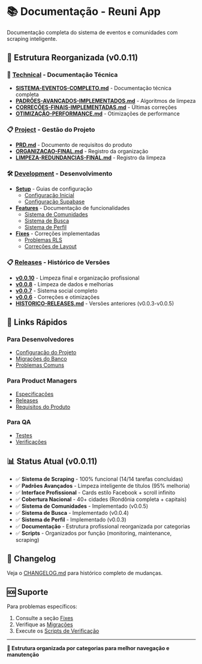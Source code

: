 # 📚 Documentação - Reuni App

Documentação completa do sistema de eventos e comunidades com scraping inteligente.

## 📁 Estrutura Reorganizada (v0.0.11)

### 🔧 [Technical](./technical/) - Documentação Técnica
- **[SISTEMA-EVENTOS-COMPLETO.md](./technical/SISTEMA-EVENTOS-COMPLETO.md)** - Documentação técnica completa
- **[PADRÕES-AVANÇADOS-IMPLEMENTADOS.md](./technical/PADRÕES-AVANÇADOS-IMPLEMENTADOS.md)** - Algoritmos de limpeza
- **[CORREÇÕES-FINAIS-IMPLEMENTADAS.md](./technical/CORREÇÕES-FINAIS-IMPLEMENTADAS.md)** - Últimas correções
- **[OTIMIZAÇÃO-PERFORMANCE.md](./technical/OTIMIZAÇÃO-PERFORMANCE.md)** - Otimizações de performance

### 📋 [Project](./project/) - Gestão do Projeto
- **[PRD.md](./project/PRD.md)** - Documento de requisitos do produto
- **[ORGANIZACAO-FINAL.md](./project/ORGANIZACAO-FINAL.md)** - Registro da organização
- **[LIMPEZA-REDUNDANCIAS-FINAL.md](./project/LIMPEZA-REDUNDANCIAS-FINAL.md)** - Registro da limpeza

### 🛠️ [Development](./development/) - Desenvolvimento
- **[Setup](./development/setup/)** - Guias de configuração
  - [Configuração Inicial](./development/setup/SETUP.md)
  - [Configuração Supabase](./development/setup/SUPABASE_SETUP.md)
- **[Features](./development/features/)** - Documentação de funcionalidades
  - [Sistema de Comunidades](./development/features/COMMUNITIES.md)
  - [Sistema de Busca](./development/features/SEARCH.md)
  - [Sistema de Perfil](./development/features/PROFILE.md)
- **[Fixes](./development/fixes/)** - Correções implementadas
  - [Problemas RLS](./development/fixes/RLS_ISSUES.md)
  - [Correções de Layout](./development/fixes/LAYOUT_FIXES.md)

### 📋 [Releases](./releases/) - Histórico de Versões
- **[v0.0.10](./releases/v0.0.10.md)** - Limpeza final e organização profissional
- **[v0.0.8](./releases/v0.0.8.md)** - Limpeza de dados e melhorias
- **[v0.0.7](./releases/v0.0.7.md)** - Sistema social completo
- **[v0.0.6](./releases/v0.0.6.md)** - Correções e otimizações
- **[HISTORICO-RELEASES.md](./releases/HISTORICO-RELEASES.md)** - Versões anteriores (v0.0.3-v0.0.5)

## 🎯 Links Rápidos

### Para Desenvolvedores
- [Configuração do Projeto](./development/setup/SETUP.md)
- [Migrações do Banco](../supabase/migrations/README.md)
- [Problemas Comuns](./development/fixes/RLS_ISSUES.md)

### Para Product Managers
- [Especificações](./development/features/COMMUNITIES.md)
- [Releases](./releases/)
- [Requisitos do Produto](./project/PRD.md)

### Para QA
- [Testes](../supabase/migrations/008_test_communities.sql)
- [Verificações](../supabase/migrations/009_safe_test.sql)

## 📊 Status Atual (v0.0.11)

- ✅ **Sistema de Scraping** - 100% funcional (14/14 tarefas concluídas)
- ✅ **Padrões Avançados** - Limpeza inteligente de títulos (95% melhoria)
- ✅ **Interface Profissional** - Cards estilo Facebook + scroll infinito
- ✅ **Cobertura Nacional** - 40+ cidades (Rondônia completa + capitais)
- ✅ **Sistema de Comunidades** - Implementado (v0.0.5)
- ✅ **Sistema de Busca** - Implementado (v0.0.4)  
- ✅ **Sistema de Perfil** - Implementado (v0.0.3)
- ✅ **Documentação** - Estrutura profissional reorganizada por categorias
- ✅ **Scripts** - Organizados por função (monitoring, maintenance, scraping)

## 🔄 Changelog

Veja o [CHANGELOG.md](../CHANGELOG.md) para histórico completo de mudanças.

## 🆘 Suporte

Para problemas específicos:
1. Consulte a seção [Fixes](./development/fixes/)
2. Verifique as [Migrações](../supabase/migrations/README.md)
3. Execute os [Scripts de Verificação](../supabase/migrations/009_safe_test.sql)

---

**📁 Estrutura organizada por categorias para melhor navegação e manutenção**